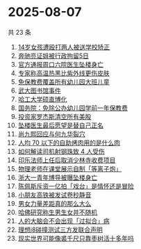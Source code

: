 # 2025-08-07

共 23 条

<!-- BEGIN -->
<!-- 最后更新时间 Thu Aug 07 2025 12:06:14 GMT+0800 (China Standard Time) -->

1. [14岁女孩遭殴打两人被送学校矫正](https://www.zhihu.com/search?q=14%E5%B2%81%E5%A5%B3%E5%AD%A9%E9%81%AD%E6%AE%B4%E6%89%93%E4%B8%A4%E4%BA%BA%E8%A2%AB%E9%80%81%E5%AD%A6%E6%A0%A1%E7%9F%AB%E6%AD%A3)
1. [奔驰亮证姐被行政拘留5日](https://www.zhihu.com/search?q=%E5%A5%94%E9%A9%B0%E4%BA%AE%E8%AF%81%E5%A7%90%E8%A2%AB%E8%A1%8C%E6%94%BF%E6%8B%98%E7%95%995%E6%97%A5)
1. [官方通报周口六院医生坠楼身亡](https://www.zhihu.com/search?q=%E5%AE%98%E6%96%B9%E9%80%9A%E6%8A%A5%E5%91%A8%E5%8F%A3%E5%85%AD%E9%99%A2%E5%8C%BB%E7%94%9F%E5%9D%A0%E6%A5%BC%E8%BA%AB%E4%BA%A1)
1. [专家称高温热黑比紫外线更伤皮肤](https://www.zhihu.com/search?q=%E4%B8%93%E5%AE%B6%E7%A7%B0%E9%AB%98%E6%B8%A9%E7%83%AD%E9%BB%91%E6%AF%94%E7%B4%AB%E5%A4%96%E7%BA%BF%E6%9B%B4%E4%BC%A4%E7%9A%AE%E8%82%A4)
1. [免保教费覆盖所有幼儿园大班儿童](https://www.zhihu.com/search?q=%E5%85%8D%E4%BF%9D%E6%95%99%E8%B4%B9%E8%A6%86%E7%9B%96%E6%89%80%E6%9C%89%E5%B9%BC%E5%84%BF%E5%9B%AD%E5%A4%A7%E7%8F%AD%E5%84%BF%E7%AB%A5)
1. [武大图书馆事件](https://www.zhihu.com/search?q=%E6%AD%A6%E5%A4%A7%E5%9B%BE%E4%B9%A6%E9%A6%86%E4%BA%8B%E4%BB%B6)
1. [哈工大学硕直博化](https://www.zhihu.com/search?q=%E5%93%88%E5%B7%A5%E5%A4%A7%E5%AD%A6%E7%A1%95%E7%9B%B4%E5%8D%9A%E5%8C%96)
1. [国务院：免除公办幼儿园学前一年保教费](https://www.zhihu.com/search?q=%E5%9B%BD%E5%8A%A1%E9%99%A2%EF%BC%9A%E5%85%8D%E9%99%A4%E5%85%AC%E5%8A%9E%E5%B9%BC%E5%84%BF%E5%9B%AD%E5%AD%A6%E5%89%8D%E4%B8%80%E5%B9%B4%E4%BF%9D%E6%95%99%E8%B4%B9)
1. [投资家罗杰斯清空所有美股](https://www.zhihu.com/search?q=%E6%8A%95%E8%B5%84%E5%AE%B6%E7%BD%97%E6%9D%B0%E6%96%AF%E6%B8%85%E7%A9%BA%E6%89%80%E6%9C%89%E7%BE%8E%E8%82%A1)
1. [坠楼医生最后愿望是替自己正名](https://www.zhihu.com/search?q=%E5%9D%A0%E6%A5%BC%E5%8C%BB%E7%94%9F%E6%9C%80%E5%90%8E%E6%84%BF%E6%9C%9B%E6%98%AF%E6%9B%BF%E8%87%AA%E5%B7%B1%E6%AD%A3%E5%90%8D)
1. [尚九熙回应与何九华裂穴](https://www.zhihu.com/search?q=%E5%B0%9A%E4%B9%9D%E7%86%99%E5%9B%9E%E5%BA%94%E4%B8%8E%E4%BD%95%E4%B9%9D%E5%8D%8E%E8%A3%82%E7%A9%B4)
1. [人均 70 以下的自助烤肉用的是什么肉](https://www.zhihu.com/search?q=%E4%BA%BA%E5%9D%87%2070%20%E4%BB%A5%E4%B8%8B%E7%9A%84%E8%87%AA%E5%8A%A9%E7%83%A4%E8%82%89%E7%94%A8%E7%9A%84%E6%98%AF%E4%BB%80%E4%B9%88%E8%82%89)
1. [如何解读司机射钢珠致 4 人受伤](https://www.zhihu.com/search?q=%E5%A6%82%E4%BD%95%E8%A7%A3%E8%AF%BB%E5%8F%B8%E6%9C%BA%E5%B0%84%E9%92%A2%E7%8F%A0%E8%87%B4%204%20%E4%BA%BA%E5%8F%97%E4%BC%A4)
1. [印乐法师上任后取消少林寺收费项目](https://www.zhihu.com/search?q=%E5%8D%B0%E4%B9%90%E6%B3%95%E5%B8%88%E4%B8%8A%E4%BB%BB%E5%90%8E%E5%8F%96%E6%B6%88%E5%B0%91%E6%9E%97%E5%AF%BA%E6%94%B6%E8%B4%B9%E9%A1%B9%E7%9B%AE)
1. [物理老师在课堂展示自制「等离子炮」](https://www.zhihu.com/search?q=%E7%89%A9%E7%90%86%E8%80%81%E5%B8%88%E5%9C%A8%E8%AF%BE%E5%A0%82%E5%B1%95%E7%A4%BA%E8%87%AA%E5%88%B6%E3%80%8C%E7%AD%89%E7%A6%BB%E5%AD%90%E7%82%AE%E3%80%8D)
1. [浙大一青年博导被曝坠楼身亡](https://www.zhihu.com/search?q=%E6%B5%99%E5%A4%A7%E4%B8%80%E9%9D%92%E5%B9%B4%E5%8D%9A%E5%AF%BC%E8%A2%AB%E6%9B%9D%E5%9D%A0%E6%A5%BC%E8%BA%AB%E4%BA%A1)
1. [陈佩斯斥资一亿拍「戏台」是情怀还是冒险](https://www.zhihu.com/search?q=%E9%99%88%E4%BD%A9%E6%96%AF%E6%96%A5%E8%B5%84%E4%B8%80%E4%BA%BF%E6%8B%8D%E3%80%8C%E6%88%8F%E5%8F%B0%E3%80%8D%E6%98%AF%E6%83%85%E6%80%80%E8%BF%98%E6%98%AF%E5%86%92%E9%99%A9)
1. [小朋友高铁被发试卷秒静音](https://www.zhihu.com/search?q=%E5%B0%8F%E6%9C%8B%E5%8F%8B%E9%AB%98%E9%93%81%E8%A2%AB%E5%8F%91%E8%AF%95%E5%8D%B7%E7%A7%92%E9%9D%99%E9%9F%B3)
1. [男女力量差距真的那么大么](https://www.zhihu.com/search?q=%E7%94%B7%E5%A5%B3%E5%8A%9B%E9%87%8F%E5%B7%AE%E8%B7%9D%E7%9C%9F%E7%9A%84%E9%82%A3%E4%B9%88%E5%A4%A7%E4%B9%88)
1. [哈佛研究称生男生女并不随机](https://www.zhihu.com/search?q=%E5%93%88%E4%BD%9B%E7%A0%94%E7%A9%B6%E7%A7%B0%E7%94%9F%E7%94%B7%E7%94%9F%E5%A5%B3%E5%B9%B6%E4%B8%8D%E9%9A%8F%E6%9C%BA)
1. [人的大脑会不会出现「过拟合」病](https://www.zhihu.com/search?q=%E4%BA%BA%E7%9A%84%E5%A4%A7%E8%84%91%E4%BC%9A%E4%B8%8D%E4%BC%9A%E5%87%BA%E7%8E%B0%E3%80%8C%E8%BF%87%E6%8B%9F%E5%90%88%E3%80%8D%E7%97%85)
1. [理想i8碰撞测试三方发联合声明](https://www.zhihu.com/search?q=%E7%90%86%E6%83%B3i8%E7%A2%B0%E6%92%9E%E6%B5%8B%E8%AF%95%E4%B8%89%E6%96%B9%E5%8F%91%E8%81%94%E5%90%88%E5%A3%B0%E6%98%8E)
1. [现实世界可能像裘千尺只靠枣树活十多年吗](https://www.zhihu.com/search?q=%E7%8E%B0%E5%AE%9E%E4%B8%96%E7%95%8C%E5%8F%AF%E8%83%BD%E5%83%8F%E8%A3%98%E5%8D%83%E5%B0%BA%E5%8F%AA%E9%9D%A0%E6%9E%A3%E6%A0%91%E6%B4%BB%E5%8D%81%E5%A4%9A%E5%B9%B4%E5%90%97)

<!-- END -->
